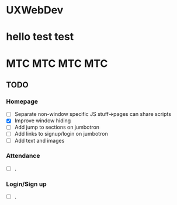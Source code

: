 # UXWebDev
# hello test test
# MTC MTC MTC MTC


## TODO
### Homepage
- [ ] Separate non-window specific JS stuff->pages can share scripts
- [X] Improve window hiding
- [ ] Add jump to sections on jumbotron
- [ ] Add links to signup/login on jumbotron
- [ ] Add text and images
### Attendance
- [ ] .
### Login/Sign up
- [ ] .
